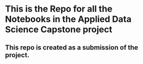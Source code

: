 # This is the Repo for all the Notebooks in the Applied Data Science Capstone project

## This repo is created as a submission of the project.
